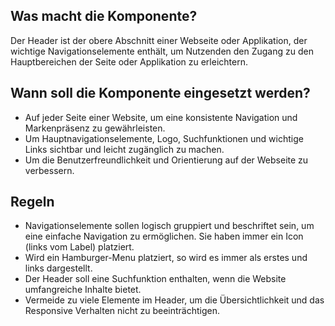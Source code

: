 
## Was macht die Komponente?
Der Header ist der obere Abschnitt einer Webseite oder Applikation, der wichtige Navigationselemente enthält, um Nutzenden den Zugang zu den Hauptbereichen der Seite oder Applikation zu erleichtern.

## Wann soll die Komponente eingesetzt werden?
* Auf jeder Seite einer Website, um eine konsistente Navigation und Markenpräsenz zu gewährleisten.
* Um Hauptnavigationselemente, Logo, Suchfunktionen und wichtige Links sichtbar und leicht zugänglich zu machen.
* Um die Benutzerfreundlichkeit und Orientierung auf der Webseite zu verbessern.

## Regeln
* Navigationselemente sollen logisch gruppiert und beschriftet sein, um eine einfache Navigation zu ermöglichen. Sie haben immer ein Icon (links vom Label) platziert.
* Wird ein Hamburger-Menu platziert, so wird es immer als erstes und links dargestellt.
* Der Header soll eine Suchfunktion enthalten, wenn die Website umfangreiche Inhalte bietet.
* Vermeide zu viele Elemente im Header, um die Übersichtlichkeit und das Responsive Verhalten nicht zu beeinträchtigen.
